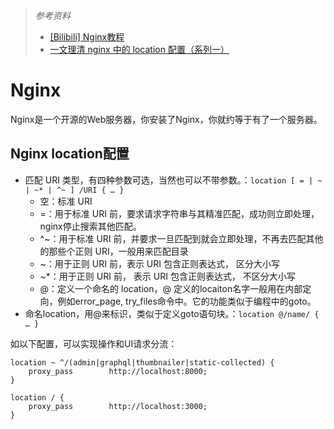 > _参考资料_
>
> - [[Bilibili] Nginx教程](https://b23.tv/KZgBAPr)
> - [一文理清 nginx 中的 location 配置（系列一）](https://segmentfault.com/a/1190000022315733)

# Nginx

Nginx是一个开源的Web服务器，你安装了Nginx，你就约等于有了一个服务器。



## Nginx location配置

- 匹配 URI 类型，有四种参数可选，当然也可以不带参数。：`location [ = | ~ | ~* | ^~ ] /URI { … }`
  - 空：标准 URI
  - =：用于标准 URI 前，要求请求字符串与其精准匹配，成功则立即处理，nginx停止搜索其他匹配。
  - ^~：用于标准 URI 前，并要求一旦匹配到就会立即处理，不再去匹配其他的那些个正则 URI，一般用来匹配目录
  - ~：用于正则 URI 前，表示 URI 包含正则表达式， 区分大小写
  - ~*：用于正则 URI 前， 表示 URI 包含正则表达式， 不区分大小写
  - @：定义一个命名的 location，@ 定义的locaiton名字一般用在内部定向，例如error_page, try_files命令中。它的功能类似于编程中的goto。
- 命名location，用@来标识，类似于定义goto语句块。：`location @/name/ { … }`



如以下配置，可以实现操作和UI请求分流：

```nginx
location ~ ^/(admin|graphql|thumbnailer|static-collected) {
	proxy_pass        http://localhost:8000;
}

location / {
	proxy_pass        http://localhost:3000;
}
```



